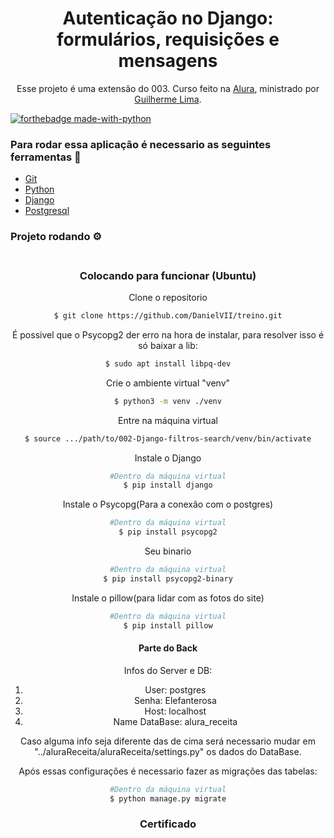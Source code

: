 <h1 align="center">Autenticação no Django: formulários, requisições e mensagens</h1>
<p align="center">
Esse projeto é uma extensão do 003. Curso feito na <a href="https://cursos.alura.com.br/">Alura</a>, ministrado por
    <a href="https://www.linkedin.com/in/guilherme-lima-458925178/">Guilherme Lima</a>.
</p>

[![forthebadge made-with-python](http://ForTheBadge.com/images/badges/made-with-python.svg)](https://www.python.org/)

### Para rodar essa aplicação é necessario as seguintes ferramentas :bookmark_tabs:

<ul>
    <li><a href="https://git-scm.com">Git</a></li>
    <li><a href="https://www.python.org/">Python</a></li>
    <li><a href="https://www.djangoproject.com/">Django</a></li>
    <li><a href="https://www.postgresql.org/">Postgresql</a></li>
</ul>

### Projeto rodando ⚙️

<div align="center">
    <h4 align="center"></h4>
    <img src=""/>
<div/>

### Colocando para funcionar (Ubuntu)

<P>Clone o repositorio</p>

```bash
$ git clone https://github.com/DanielVII/treino.git
```

<p>É possivel que o Psycopg2 der erro na hora de instalar, para resolver isso é só baixar a lib:</p>

```bash
$ sudo apt install libpq-dev
```

<p>Crie o ambiente virtual "venv"</p>

```bash
$ python3 -m venv ./venv
```

<p>Entre na máquina virtual</p>

```bash
$ source .../path/to/002-Django-filtros-search/venv/bin/activate
```

<p>Instale o Django</p>

```bash
#Dentro da máquina virtual
$ pip install django
```

<p>Instale o Psycopg(Para a conexão com o postgres)</p>

```bash
#Dentro da máquina virtual
$ pip install psycopg2
```

<p>Seu binario</p>

```bash
#Dentro da máquina virtual
$ pip install psycopg2-binary
```

<p>Instale o pillow(para lidar com as fotos do site)</p>

```bash
#Dentro da máquina virtual
$ pip install pillow
```

#### Parte do Back

<p>Infos do Server e DB:</p>
<ol>
    <li>User: postgres</li>
    <li> Senha: Elefanterosa</li>
    <li>Host: localhost</li>
    <li>Name DataBase: alura_receita</li>
</ol>

<p>Caso alguma info seja diferente das de cima será necessario mudar em "../aluraReceita/aluraReceita/settings.py" os dados do DataBase.</p>

<p>Após essas configurações é necessario fazer as migrações das tabelas:</p>

```bash
#Dentro da máquina virtual
$ python manage.py migrate
```


### Certificado

<img src=""/>
<img src=""/>